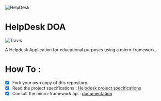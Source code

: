 ![HelpDesk](http://angular.kobject.net/git/phalconist/helpdesk.png "HelpDesk")
# HelpDesk DOA
![Travis](https://travis-ci.org/aleboisselier/helpdesk.svg)

A Helpdesk Application for educational purposes using a micro-framework.
# How To : 

- [x] Fork your own copy of this repository.
- [x] Read the project specifications : [Helpdesk project specifications](http://slamwiki.kobject.net/slam4/helpdesk/)
- [x] Consult the micro-framework api : [documentation](http://api.kobject.net/micro-framework/)
